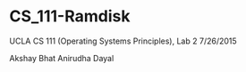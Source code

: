# CS_111-Ramdisk
UCLA CS 111 (Operating Systems Principles), Lab 2
7/26/2015

Akshay Bhat
Anirudha Dayal
